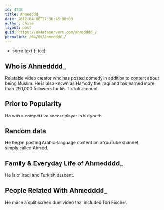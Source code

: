 ```yaml
---
id: 4708
title: Ahmedddd_
date: 2012-04-06T17:36:45+00:00
author: chito
layout: post
guid: https://ukdataservers.com/ahmedddd_/
permalink: /04/06/ahmedddd_/
---
```


* some text
{: toc}
          
          
## Who is  Ahmedddd_
                  
                  
                  
Relatable video creator who has posted comedy in addition to content about being Muslim. He is also known as Hamody the Iraqi and has earned more than 290,000 followers for his TikTok account.
                  
                
                
                
## Prior to Popularity 
                  
                  
                  
He was a competitive soccer player in his youth.
                  
                
                
                
## Random data 
                  
                  
                  
He began posting Arabic-language content on a YouTube channel simply called Ahmed.
                  
                
                
                
## Family & Everyday Life of Ahmedddd_
                  
                  
                  
He is of Iraqi and Turkish descent.
                  
                
                
                
## People Related With  Ahmedddd_
                  
                  
                  
He made a split screen duet video that included Tori Fischer.
                  
                
              
            
          
          
          
    
    
  

